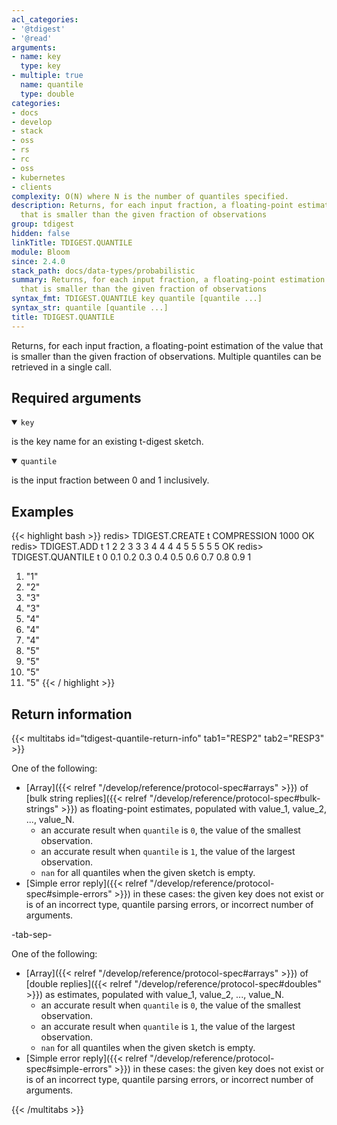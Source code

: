 ```yaml
---
acl_categories:
- '@tdigest'
- '@read'
arguments:
- name: key
  type: key
- multiple: true
  name: quantile
  type: double
categories:
- docs
- develop
- stack
- oss
- rs
- rc
- oss
- kubernetes
- clients
complexity: O(N) where N is the number of quantiles specified.
description: Returns, for each input fraction, a floating-point estimation of the value
  that is smaller than the given fraction of observations
group: tdigest
hidden: false
linkTitle: TDIGEST.QUANTILE
module: Bloom
since: 2.4.0
stack_path: docs/data-types/probabilistic
summary: Returns, for each input fraction, a floating-point estimation of the value
  that is smaller than the given fraction of observations
syntax_fmt: TDIGEST.QUANTILE key quantile [quantile ...]
syntax_str: quantile [quantile ...]
title: TDIGEST.QUANTILE
---
```

Returns, for each input fraction, a floating-point estimation of the value that is smaller than the given fraction of observations.
Multiple quantiles can be retrieved in a single call.

## Required arguments

<details open><summary><code>key</code></summary> 

is the key name for an existing t-digest sketch.
</details>

<details open><summary><code>quantile</code></summary> 

is the input fraction between 0 and 1 inclusively.
</details>

## Examples

{{< highlight bash >}}
redis> TDIGEST.CREATE t COMPRESSION 1000
OK
redis> TDIGEST.ADD t 1 2 2 3 3 3 4 4 4 4 5 5 5 5 5
OK
redis> TDIGEST.QUANTILE t 0 0.1 0.2 0.3 0.4 0.5 0.6 0.7 0.8 0.9 1
 1) "1"
 2) "2"
 3) "3"
 4) "3"
 5) "4"
 6) "4"
 7) "4"
 8) "5"
 9) "5"
10) "5"
11) "5"
{{< / highlight >}}

## Return information

{{< multitabs id=“tdigest-quantile-return-info" 
    tab1="RESP2" 
    tab2="RESP3" >}}

One of the following:

* [Array]({{< relref "/develop/reference/protocol-spec#arrays" >}}) of [bulk string replies]({{< relref "/develop/reference/protocol-spec#bulk-strings" >}}) as floating-point estimates, populated with value_1, value_2, ..., value_N.
    * an accurate result when `quantile` is `0`, the value of the smallest observation.
    * an accurate result when `quantile` is `1`, the value of the largest observation.
    * `nan` for all quantiles when the given sketch is empty.
* [Simple error reply]({{< relref "/develop/reference/protocol-spec#simple-errors" >}}) in these cases: the given key does not exist or is of an incorrect type, quantile parsing errors, or incorrect number of arguments.

-tab-sep-

One of the following:

* [Array]({{< relref "/develop/reference/protocol-spec#arrays" >}}) of [double replies]({{< relref "/develop/reference/protocol-spec#doubles" >}}) as estimates, populated with value_1, value_2, ..., value_N.
    * an accurate result when `quantile` is `0`, the value of the smallest observation.
    * an accurate result when `quantile` is `1`, the value of the largest observation.
    * `nan` for all quantiles when the given sketch is empty.
* [Simple error reply]({{< relref "/develop/reference/protocol-spec#simple-errors" >}}) in these cases: the given key does not exist or is of an incorrect type, quantile parsing errors, or incorrect number of arguments.

{{< /multitabs >}}